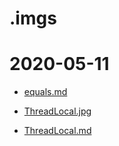 # .imgs
# 2020-05-11
- [equals.md](2020-05-11/equals.md)
- [ThreadLocal.jpg](2020-05-11/ThreadLocal.jpg)
- [ThreadLocal.md](2020-05-11/ThreadLocal.md)
